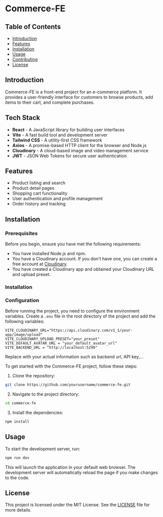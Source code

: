 # Commerce-FE

## Table of Contents
- [Introduction](#introduction)
- [Features](#features)
- [Installation](#installation)
- [Usage](#usage)
- [Contributing](#contributing)
- [License](#license)

## Introduction
Commerce-FE is a front-end project for an e-commerce platform. It provides a user-friendly interface for customers to browse products, add items to their cart, and complete purchases.

## Tech Stack
- **React** - A JavaScript library for building user interfaces
- **Vite** - A fast build tool and development server
- **Tailwind CSS** - A utility-first CSS framework
- **Axios** - A promise-based HTTP client for the browser and Node.js
- **Cloudinary** - A cloud-based image and video management service
- **JWT** - JSON Web Tokens for secure user authentication

## Features
- Product listing and search
- Product detail pages
- Shopping cart functionality
- User authentication and profile management
- Order history and tracking

## Installation

### Prerequisites

Before you begin, ensure you have met the following requirements:

- You have installed Node.js and npm.
- You have a Cloudinary account. If you don't have one, you can create a free account at [Cloudinary](https://cloudinary.com/).
- You have created a Cloudinary app and obtained your Cloudinary URL and upload preset.

### Installation

### Configuration

Before running the project, you need to configure the environment variables. Create a `.env` file in the root directory of the project and add the following variables:

```
VITE_CLOUDINARY_URL="https://api.cloudinary.com/v1_1/your-app/image/upload"
VITE_CLOUDINARY_UPLOAD_PRESET="your_preset"
VITE_DEFAULT_AVATAR_URL = "your_default_avatar_url"
VITE_BACKEND_URL = "http://localhost:5299"

```

Replace with your actual information such as backend url, API key,...


To get started with the Commerce-FE project, follow these steps:

1. Clone the repository:
  ```bash
  git clone https://github.com/yourusername/commerce-fe.git
  ```
2. Navigate to the project directory:
  ```bash
  cd commerce-fe
  ```
3. Install the dependencies:
  ```bash
  npm install
  ```

## Usage
To start the development server, run:
```bash
npm run dev
```
This will launch the application in your default web browser. The development server will automatically reload the page if you make changes to the code.

## License
This project is licensed under the MIT License. See the [LICENSE](LICENSE) file for more details.
